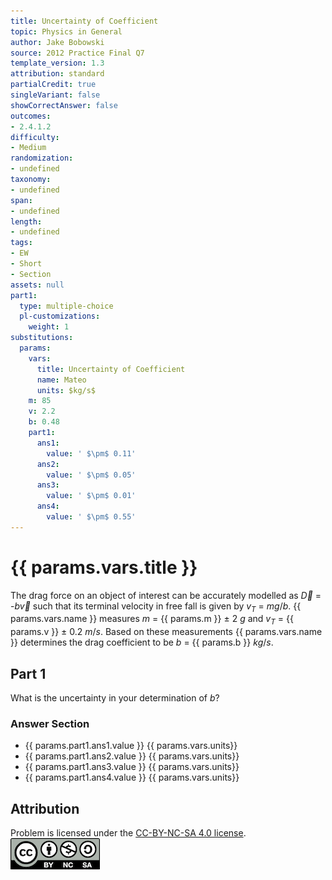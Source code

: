 ```yaml
---
title: Uncertainty of Coefficient
topic: Physics in General
author: Jake Bobowski
source: 2012 Practice Final Q7
template_version: 1.3
attribution: standard
partialCredit: true
singleVariant: false
showCorrectAnswer: false
outcomes:
- 2.4.1.2
difficulty:
- Medium
randomization:
- undefined
taxonomy:
- undefined
span:
- undefined
length:
- undefined
tags:
- EW
- Short
- Section
assets: null
part1:
  type: multiple-choice
  pl-customizations:
    weight: 1
substitutions:
  params:
    vars:
      title: Uncertainty of Coefficient
      name: Mateo
      units: $kg/s$
    m: 85
    v: 2.2
    b: 0.48
    part1:
      ans1:
        value: ' $\pm$ 0.11'
      ans2:
        value: ' $\pm$ 0.05'
      ans3:
        value: ' $\pm$ 0.01'
      ans4:
        value: ' $\pm$ 0.55'
---
```

# {{ params.vars.title }}
The drag force on an object of interest can be accurately modelled as $\vec{D}$ = -$b\vec{v}$ such that its terminal velocity in free fall is given by $v_T$ = $mg/b$.
{{ params.vars.name }} measures $m$ = {{ params.m }} $\pm$ 2 $g$ and $v_T$ = {{ params.v }} $\pm$ 0.2 $m/s$.
Based on these measurements {{ params.vars.name }} determines the drag coefficient to be $b$ = {{ params.b }} $kg/s$.

## Part 1

What is the uncertainty in your determination of $b$?

### Answer Section

- {{ params.part1.ans1.value }} {{ params.vars.units}}
- {{ params.part1.ans2.value }} {{ params.vars.units}}
- {{ params.part1.ans3.value }} {{ params.vars.units}}
- {{ params.part1.ans4.value }} {{ params.vars.units}}

## Attribution

Problem is licensed under the [CC-BY-NC-SA 4.0 license](https://creativecommons.org/licenses/by-nc-sa/4.0/).<br> ![The Creative Commons 4.0 license requiring attribution-BY, non-commercial-NC, and share-alike-SA license.](https://raw.githubusercontent.com/firasm/bits/master/by-nc-sa.png)